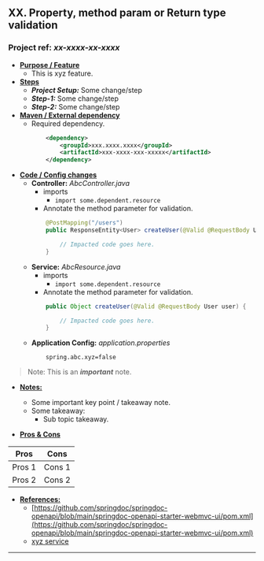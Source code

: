 ## XX. Property, method param or Return type validation
### Project ref: *xx-xxxx-xx-xxxx*
- **<ins>Purpose / Feature</ins>**
  - This is xyz feature.
- **<ins>Steps</ins>**
  - ***Project Setup:*** Some change/step
  - ***Step-1:*** Some change/step
  - ***Step-2:*** Some change/step
- **<ins>Maven / External dependency</ins>**
  - Required dependency.
 	```xml
    	<dependency>
			<groupId>xxx.xxxx.xxxx</groupId>
			<artifactId>xxx-xxxx-xxx-xxxxx</artifactId>
		</dependency>
- **<ins>Code / Config changes</ins>**
  - **Controller:** *AbcController.java*
    - imports
      - `import some.dependent.resource`
    - Annotate the method parameter for validation.
	```java
		@PostMapping("/users")
		public ResponseEntity<User> createUser(@Valid @RequestBody User user) {

			// Impacted code goes here.
		}
	```
  - **Service:** *AbcResource.java*
    - imports
      - `import some.dependent.resource`
    - Annotate the method parameter for validation.
	```java
		public Object createUser(@Valid @RequestBody User user) {

			// Impacted code goes here.
		}
	```
  - **Application Config:** *application.properties*
	```properties
		spring.abc.xyz=false
	```

> Note: This is an ***important*** note.

- **<ins>Notes:</ins>**
  - Some important key point / takeaway note.
  - Some takeaway:
    - Sub topic takeaway.

- **<ins>Pros & Cons</ins>**

| Pros | Cons |
| ---- | ---- |
| Pros 1 | Cons 1 |
| Pros 2 | Cons 2 |

- **<ins>References:</ins>**
  - [https://github.com/springdoc/springdoc-openapi/blob/main/springdoc-openapi-starter-webmvc-ui/pom.xml](https://github.com/springdoc/springdoc-openapi/blob/main/springdoc-openapi-starter-webmvc-ui/pom.xml)
  - [xyz service](http://website.com/some-resource-path)

---

